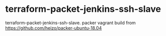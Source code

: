 # terraform-packet-jenkins-ssh-slave
terraform-packet-jenkins-ssh-slave.
packer vagrant build from https://github.com/heizo/packer-ubuntu-18.04
